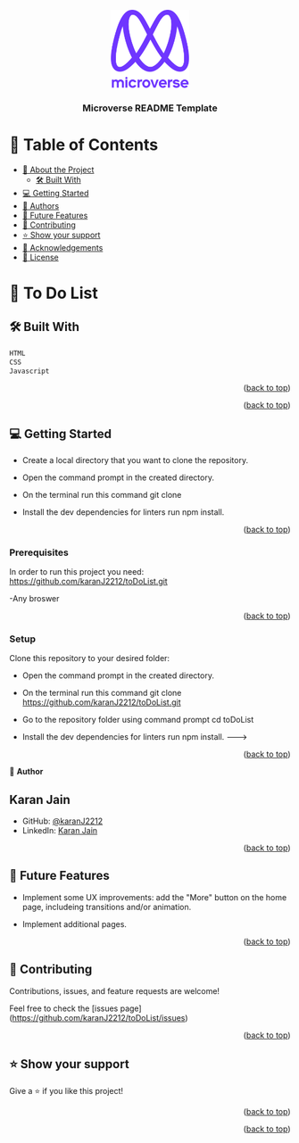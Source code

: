 <a name="readme-top"></a>

<div align="center">

  <img src="murple_logo.png" alt="logo" width="140"  height="auto" />
  <br/>

  <h3><b>Microverse README Template</b></h3>

</div>

<!-- TABLE OF CONTENTS -->

# 📗 Table of Contents

- [📖 About the Project](#about-project)
  - [🛠 Built With](#built-with)
- [💻 Getting Started](#getting-started)
- [👥 Authors](#authors)
- [🔭 Future Features](#future-features)
- [🤝 Contributing](#contributing)
- [⭐️ Show your support](#support)
- [🙏 Acknowledgements](#acknowledgements)
- [📝 License](#license)

<!-- PROJECT DESCRIPTION -->

# 📖 To Do List <a name="about-project"></a>



## 🛠 Built With <a name="built-with"></a>

    HTML
    CSS
    Javascript

<p align="right">(<a href="#readme-top">back to top</a>)</p>

<p align="right">(<a href="#readme-top">back to top</a>)</p>

## 💻 Getting Started <a name="getting-started"></a>

- Create a local directory that you want to clone the repository.

- Open the command prompt in the created directory.

- On the terminal run this command git clone

- Install the dev dependencies for linters run npm install.

<p align="right">(<a href="#readme-top">back to top</a>)</p>

### Prerequisites

In order to run this project you need: https://github.com/karanJ2212/toDoList.git

-Any broswer

<p align="right">(<a href="#readme-top">back to top</a>)</p>

### Setup

Clone this repository to your desired folder:

- Open the command prompt in the created directory.

- On the terminal run this command git clone https://github.com/karanJ2212/toDoList.git

- Go to the repository folder using command prompt cd toDoList

- Install the dev dependencies for linters run npm install.
  --->

<p align="right">(<a href="#readme-top">back to top</a>)</p>

<!-- Author -->

👤 **Author**

## Karan Jain

- GitHub: [@karanJ2212](https://github.com/karanJ2212)
- LinkedIn: [Karan Jain](https://www.linkedin.com/in/karanjain2212/)

<p align="right">(<a href="#readme-top">back to top</a>)</p>

## 🔭 Future Features <a name="future-features"></a>

- Implement some UX improvements: add the "More" button on the home page, includeing transitions and/or animation.

- Implement additional pages.

<p align="right">(<a href="#readme-top">back to top</a>)</p>

## 🤝 Contributing <a name="contributing"></a>

Contributions, issues, and feature requests are welcome!

Feel free to check the [issues page] (https://github.com/karanJ2212/toDoList/issues)

<p align="right">(<a href="#readme-top">back to top</a>)</p>

## ⭐️ Show your support <a name="support"></a>

Give a ⭐️ if you like this project!

<p align="right">(<a href="#readme-top">back to top</a>)</p>

<p align="right">(<a href="#readme-top">back to top</a>)</p>
